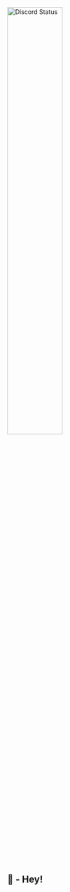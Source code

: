 <a href="https://discord.com/users/341160761470615563" target="_blank">
    <img width="50%" align="center" alt="Discord Status" src="https://lanyard.cnrad.dev/api/341160761470615563?bg=1f1f1f&borderRadius=10px">
</a>

## 🔰 - Hey!
